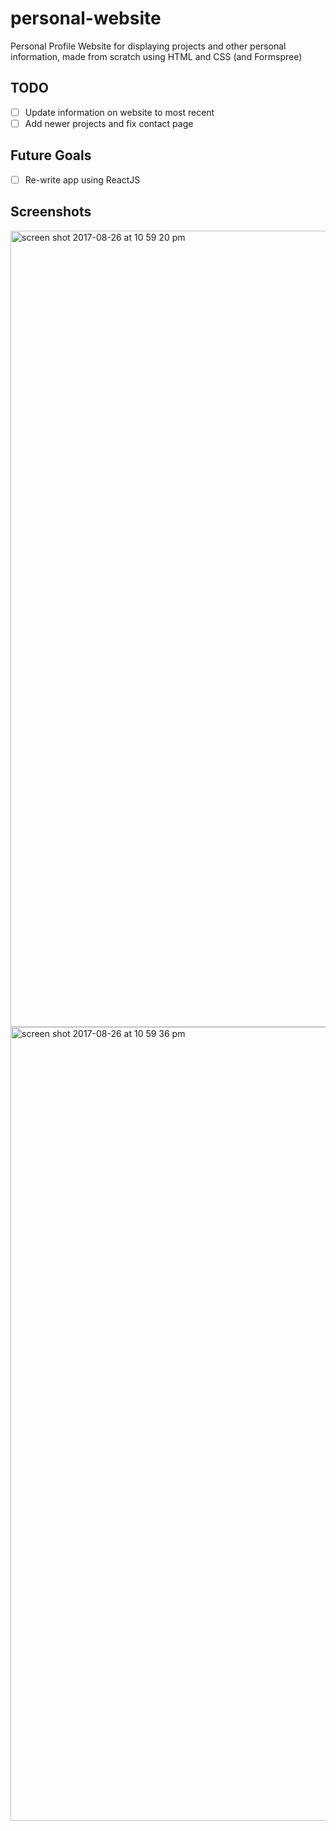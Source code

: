 # personal-website
Personal Profile Website for displaying projects and other personal information, made from scratch using HTML and CSS (and Formspree) 

## TODO

- [ ] Update information on website to most recent
- [ ] Add newer projects and fix contact page

## Future Goals

- [ ] Re-write app using ReactJS

## Screenshots

<img width="1274" alt="screen shot 2017-08-26 at 10 59 20 pm" src="https://user-images.githubusercontent.com/28017034/29747025-4ea26452-8ab2-11e7-9a87-719c86c87ff4.png">
<img width="1270" alt="screen shot 2017-08-26 at 10 59 36 pm" src="https://user-images.githubusercontent.com/28017034/29747026-4eb569c6-8ab2-11e7-804b-a5f59db91579.png">
